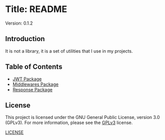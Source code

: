 # Title: README

Version: 0.1.2

## Introduction

It is not a library, it is a set of utilities that I use in my projects.


## Table of Contents

- [JWT Package](./jwt/README.md)
- [Middlewares Package](./middlewares/README.md)
- [Response Package](./response/README.md)


## License

This project is licensed under the GNU General Public License, version 3.0 (GPLv3). For more information, please see the [GPLv3](https://www.gnu.org/licenses/gpl-3.0.en.html) license.

[LICENSE](./LICENSE)
